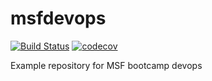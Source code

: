 # msfdevops
[![Build Status](https://travis-ci.org/doaa-altarawy/msfdevops.svg?branch=master)](https://travis-ci.org/doaa-altarawy/msfdevops)
[![codecov](https://codecov.io/gh/doaa-altarawy/msfdevops/branch/master/graph/badge.svg)](https://codecov.io/gh/doaa-altarawy/msfdevops)

Example repository for MSF bootcamp devops
